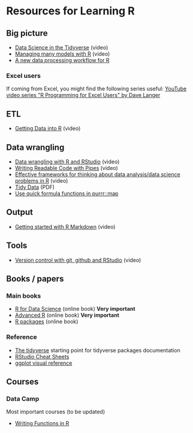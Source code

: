 # Resources for Learning R


## Big picture

- [Data Science in the Tidyverse](https://www.rstudio.com/resources/videos/data-science-in-the-tidyverse/) (video)
- [Managing many models with R](https://www.youtube.com/watch?v=rz3_FDVt9eg) (video)
- [A new data processing workflow for R](http://zevross.com/blog/2015/01/13/a-new-data-processing-workflow-for-r-dplyr-magrittr-tidyr-ggplot2/)

### Excel users

If coming from Excel, you might find the following series useful: [YouTube video series "R Programming for Excel Users" by Dave Langer](https://github.com/EasyD/RProgrammingForExcelUsers)


## ETL

- [Getting Data into R](https://vimeo.com/130548869) (video)


## Data wrangling

- [Data wrangling with R and RStudio](https://www.rstudio.com/resources/webinars/data-wrangling-with-r-and-rstudio/) (video)
- [Writing Readable Code with Pipes](https://www.rstudio.com/resources/videos/writing-readable-code-with-pipes/) (video)
- [Effective frameworks for thinking about data analysis/data science problems in R](https://vimeo.com/140687685) (video)
- [Tidy Data](http://vita.had.co.nz/papers/tidy-data.pdf) (PDF)
- [Use quick formula functions in purrr::map](https://rud.is/b/2016/07/26/use-quick-formula-functions-in-purrrmap-base-vs-tidtyverse-idiom-comparisonsexamples/)


## Output

- [Getting started with R Markdown](https://vimeo.com/142172484) (video)


## Tools

- [Version control with git, github and RStudio](https://vimeo.com/119403805) (video)


## Books / papers

### Main books

- [R for Data Science](http://r4ds.had.co.nz/) (online book) **Very important**
- [Advanced R](http://adv-r.had.co.nz/) (online book) **Very important**
- [R packages](http://r-pkgs.had.co.nz/) (online book)


### Reference

- [The tidyverse](http://tidyverse.org/) starting point for tidyverse packages documentation
- [RStudio Cheat Sheets](https://www.rstudio.com/resources/cheatsheets/)
- [ggplot visual reference](http://ggplot2.tidyverse.org/reference/index.html)


## Courses

### Data Camp

Most important courses (to be updated)

- [Writing Functions in R](https://www.datacamp.com/courses/writing-functions-in-r)

